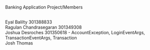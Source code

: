 Banking Application Project/Members

<br/>Eyal Balilty 301388833
<br/>Ragulan Chandrasegaran 301349308
<br/>Joshua Desroches 301350618 - AccountException, LoginEventArgs, TransactionEventArgs, Transaction
<br/>Josh Thomas
